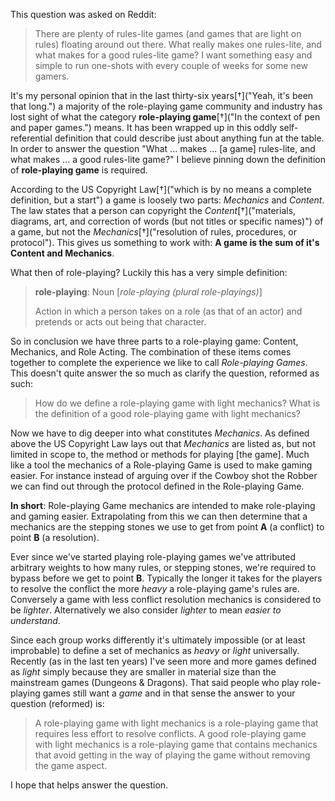 This question was asked on Reddit:

> There are plenty of rules-lite games (and games that are light on rules) floating around out there. What really makes one rules-lite, and what makes for a good rules-lite game? I want something easy and simple to run one-shots with every couple of weeks for some new gamers.

It's my personal opinion that in the last thirty-six years[†]("Yeah, it's been that long.") a majority of the role-playing game community and industry has lost sight of what the category **role-playing game**[†]("In the context of pen and paper games.") means. It has been wrapped up in this oddly self-referential definition that could describe just about anything fun at the table. In order to answer the question "What ... makes ... [a game] rules-lite, and what makes ... a good rules-lite game?" I believe pinning down the definition of **role-playing game** is required.

According to the US Copyright Law[†]("which is by no means a complete definition, but a start") a game is loosely two parts: *Mechanics* and *Content*. The law states that a person can copyright the *Content*[†]("materials, diagrams, art, and correction of words (but not titles or specific names)") of a game, but not the *Mechanics*[†]("resolution of rules, procedures, or protocol"). This gives us something to work with: **A game is the sum of it's Content and Mechanics**.

What then of role-playing? Luckily this has a very simple definition:

> **role-playing**: Noun [*role-playing (plural role-playings)*]
>
> Action in which a person takes on a role (as that of an actor) and pretends or acts out being that character.

So in conclusion we have three parts to a role-playing game: Content, Mechanics, and Role Acting. The combination of these items comes together to complete the experience we like to call *Role-playing Games*. This doesn't quite answer the so much as clarify the question, reformed as such:

> How do we define a role-playing game with light mechanics? What is the definition of a good role-playing game with light mechanics?

Now we have to dig deeper into what constitutes *Mechanics*. As defined above the US Copyright Law lays out that *Mechanics* are listed as, but not limited in scope to, the method or methods for playing [the game]. Much like a tool the mechanics of a Role-playing Game is used to make gaming easier. For instance instead of arguing over if the Cowboy shot the Robber we can find out through the protocol defined in the Role-playing Game.

**In short**: Role-playing Game mechanics are intended to make role-playing and gaming easier. Extrapolating from this we can then determine that a mechanics are the stepping stones we use to get from point **A** (a conflict) to point **B** (a resolution).

Ever since we've started playing role-playing games we've attributed arbitrary weights to how many rules, or stepping stones, we're required to bypass before we get to point **B**. Typically the longer it takes for the players to resolve the conflict the more *heavy* a role-playing game's rules are. Conversely a game with less conflict resolution mechanics is considered to be *lighter*. Alternatively we also consider *lighter* to mean *easier to understand*.

Since each group works differently it's ultimately impossible (or at least improbable) to define a set of mechanics as *heavy* or *light* universally. Recently (as in the last ten years) I've seen more and more games defined as *light* simply because they are smaller in material size than the mainstream games (Dungeons & Dragons). That said people who play role-playing games still want a *game* and in that sense the answer to your question (reformed) is:

> A role-playing game with light mechanics is a role-playing game that requires less effort to resolve conflicts. A good role-playing game with light mechanics is a role-playing game that contains mechanics that avoid getting in the way of playing the game without removing the game aspect.

I hope that helps answer the question.